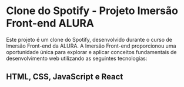 # Clone do Spotify - Projeto Imersão Front-end ALURA

Este projeto é um clone do Spotify, desenvolvido durante o curso de Imersão Front-end da ALURA. 
A Imersão Front-end proporcionou uma oportunidade única para explorar e aplicar conceitos fundamentais de desenvolvimento web utilizando as seguintes tecnologias:

## HTML, CSS, JavaScript e React
